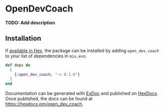 # OpenDevCoach

**TODO: Add description**

## Installation

If [available in Hex](https://hex.pm/docs/publish), the package can be installed
by adding `open_dev_coach` to your list of dependencies in `mix.exs`:

```elixir
def deps do
  [
    {:open_dev_coach, "~> 0.1.0"}
  ]
end
```

Documentation can be generated with [ExDoc](https://github.com/elixir-lang/ex_doc)
and published on [HexDocs](https://hexdocs.pm). Once published, the docs can
be found at <https://hexdocs.pm/open_dev_coach>.

